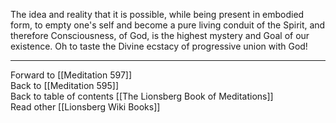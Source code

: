 The idea and reality that it is possible, while being present in embodied form, to empty one's self and become a pure living conduit of the Spirit, and therefore Consciousness, of God, is the highest mystery and Goal of our existence. Oh to taste the Divine ecstacy of progressive union with God!

___

Forward to [[Meditation 597]]  
Back to [[Meditation 595]]  
Back to table of contents [[The Lionsberg Book of Meditations]]  
Read other [[Lionsberg Wiki Books]] 